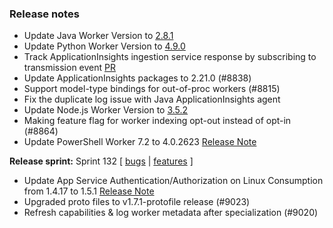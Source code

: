### Release notes

<!-- Please add your release notes in the following format:
- My change description (#PR)
-->
- Update Java Worker Version to [2.8.1](https://github.com/Azure/azure-functions-java-worker/releases/tag/2.8.1)
- Update Python Worker Version to [4.9.0](https://github.com/Azure/azure-functions-python-worker/releases/tag/4.9.0)
- Track ApplicationInsights ingestion service response by subscribing to transmission event [PR](https://github.com/Azure/azure-functions-host/pull/8828)
- Update ApplicationInsights packages to 2.21.0 (#8838)
- Support model-type bindings for out-of-proc workers (#8815)
- Fix the duplicate log issue with Java ApplicationInsights agent
- Update Node.js Worker Version to [3.5.2](https://github.com/Azure/azure-functions-nodejs-worker/releases/tag/v3.5.2)
- Making feature flag for worker indexing opt-out instead of opt-in (#8864)
- Update PowerShell Worker 7.2 to 4.0.2623 [Release Note](https://github.com/Azure/azure-functions-powershell-worker/releases/tag/v4.0.2623)


**Release sprint:** Sprint 132
[ [bugs](https://github.com/Azure/azure-functions-host/issues?q=is%3Aissue+milestone%3A%22Functions+Sprint+132%22+label%3Abug+is%3Aclosed) | [features](https://github.com/Azure/azure-functions-host/issues?q=is%3Aissue+milestone%3A%22Functions+Sprint+132%22+label%3Afeature+is%3Aclosed) ]
- Update App Service Authentication/Authorization on Linux Consumption from 1.4.17 to 1.5.1 [Release Note](https://github.com/Azure/app-service-announcements/issues/406)
- Upgraded proto files to v1.7.1-protofile release (#9023)
- Refresh capabilities & log worker metadata after specialization (#9020)